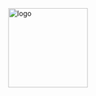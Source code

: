 <img src="https://github-profile-trophy.vercel.app/?username=aar0ntw&theme=flat&column=7" alt="logo" height="160" align="center" style="margin: auto; margin-bottom: 20px;" />
<!--
**aar0nTw/aar0nTw** is a ✨ _special_ ✨ repository because its `README.md` (this file) appears on your GitHub profile.

Here are some ideas to get you started:

- 🔭 I’m currently working on ...
- 🌱 I’m currently learning ...
- 👯 I’m looking to collaborate on ...
- 🤔 I’m looking for help with ...
- 💬 Ask me about ...
- 📫 How to reach me: ...
- 😄 Pronouns: ...
- ⚡ Fun fact: ...
-->
